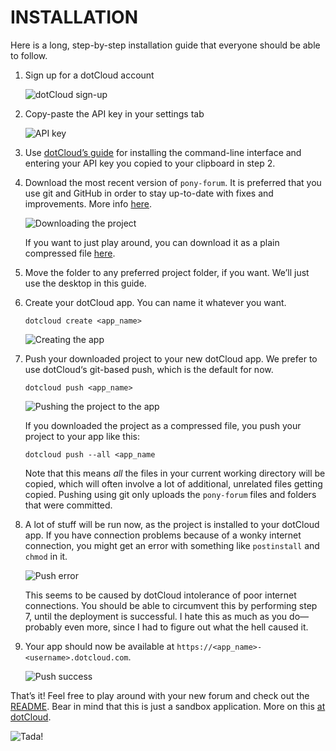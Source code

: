INSTALLATION
============
Here is a long, step-by-step installation guide that everyone should be able to follow.

1. Sign up for a dotCloud account

    ![dotCloud sign-up][1-sign-up]

2. Copy-paste the API key in your settings tab

    ![API key][2-api-key]

3. Use [dotCloud’s guide][dc-install] for installing the command-line interface and entering your API key you copied to your clipboard in step 2.

4. Download the most recent version of `pony-forum`. It is preferred that you use git and GitHub in order to stay up-to-date with fixes and improvements. More info [here][github-help].

    ![Downloading the project][3-download]

    If you want to just play around, you can download it as a plain compressed file [here][download].

5. Move the folder to any preferred project folder, if you want. We’ll just use the desktop in this guide.

6. Create your dotCloud app. You can name it whatever you want.

    `dotcloud create <app_name>`

    ![Creating the app][4-create]

7. Push your downloaded project to your new dotCloud app. We prefer to use dotCloud‘s git-based push, which is the default for now.

    `dotcloud push <app_name>`

    ![Pushing the project to the app][5-push]

    If you downloaded the project as a compressed file, you push your project to your app like this:

    `dotcloud push --all <app_name`

    Note that this means *all* the files in your current working directory will be copied, which will often involve a lot of additional, unrelated files getting copied. Pushing using git only uploads the `pony-forum` files and folders that were committed.

8. A lot of stuff will be run now, as the project is installed to your dotCloud app. If you have connection problems because of a wonky internet connection, you might get an error with something like `postinstall` and `chmod` in it.

    ![Push error][6-error]

    This seems to be caused by dotCloud intolerance of poor internet connections. You should be able to circumvent this by performing step 7, until the deployment is successful. I hate this as much as you do—probably even more, since I had to figure out what the hell caused it.

9. Your app should now be available at `https://<app_name>-<username>.dotcloud.com`.

    ![Push success][7-success]

That’s it! Feel free to play around with your new forum and check out the [README][readme]. Bear in mind that this is just a sandbox application. More on this [at dotCloud][flavors].

![Tada!][tada]


[1-sign-up]:    https://github.com/ndarville/pony-forum/raw/master/_installation/screenshots/1-sign-up.png
[2-api-key]:    https://github.com/ndarville/pony-forum/raw/master/_installation/screenshots/2-api-key.png
[dc-install]:   http://docs.dotcloud.com/0.4/firststeps/install/
[github-help]:  https://help.github.com/
[3-download]:   https://github.com/ndarville/pony-forum/raw/master/_installation/screenshots/3-download.png
[download]:     https://github.com/ndarville/pony-forum/downloads
[4-create]:     https://github.com/ndarville/pony-forum/raw/master/_installation/screenshots/4-create.png
[5-push]:       https://github.com/ndarville/pony-forum/raw/master/_installation/screenshots/5-push.png
[6-error]:      https://github.com/ndarville/pony-forum/raw/master/_installation/screenshots/6-error.png
[7-success]:    https://github.com/ndarville/pony-forum/raw/master/_installation/screenshots/7-success.png
[readme]:       http://ndarville.github.com/pony-forum/
[flavors]:      http://docs.dotcloud.com/0.4/guides/flavors/
[tada]:         https://github.com/ndarville/pony-forum/raw/master/_installation/screenshots/8-tada.png